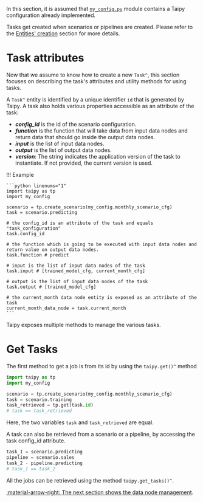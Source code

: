 In this section, it is assumed that [`my_config.py`](../my_config.py) module contains a Taipy configuration
already implemented.

Tasks get created when scenarios or pipelines are created. Please refer to the
[Entities' creation](scenario-creation.md) section for more details.

# Task attributes
Now that we assume to know how to create a new `Task^`, this section focuses on describing the task's attributes and
utility methods for using tasks.

A `Task^` entity is identified by a unique identifier `id` that is generated by Taipy.
A task also holds various properties accessible as an attribute of the task:

-   _**config_id**_ is the id of the scenario configuration.
-   _**function**_ is the function that will take data from input data nodes and return data that should go
    inside the output data nodes.
-   _**input**_ is the list of input data nodes.
-   _**output**_ is the list of output data nodes.
-   _**version**_: The string indicates the application version of the task to instantiate. If not provided, the current version is used.

!!! Example

    ```python linenums="1"
    import taipy as tp
    import my_config

    scenario = tp.create_scenario(my_config.monthly_scenario_cfg)
    task = scenario.predicting

    # the config_id is an attribute of the task and equals "task_configuration"
    task.config_id

    # the function which is going to be executed with input data nodes and return value on output data nodes.
    task.function # predict

    # input is the list of input data nodes of the task
    task.input # [trained_model_cfg, current_month_cfg]

    # output is the list of input data nodes of the task
    task.output # [trained_model_cfg]

    # the current_month data node entity is exposed as an attribute of the task
    current_month_data_node = task.current_month
    ```

Taipy exposes multiple methods to manage the various tasks.

# Get Tasks

The first method to get a job is from its id by using the `taipy.get()^` method

```python linenums="1"
import taipy as tp
import my_config

scenario = tp.create_scenario(my_config.monthly_scenario_cfg)
task = scenario.training
task_retrieved = tp.get(task.id)
# task == task_retrieved
```

Here, the two variables `task` and `task_retrieved` are equal.

A task can also be retrieved from a scenario or a pipeline, by accessing the task config_id attribute.

```python linenums="1"
task_1 = scenario.predicting
pipeline = scenario.sales
task_2 - pipeline.predicting
# task_1 == task_2
```

All the jobs can be retrieved using the method `taipy.get_tasks()^`.

[:material-arrow-right: The next section shows the data node management](data-node-mgt.md).
